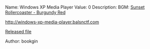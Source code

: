 Name: Windows XP Media Player
Value: 0
Description: BGM: [Sunset Rollercoaster - Burgundy Red](https://www.youtube.com/watch?v=d1REzQ75COs)

http://windows-xp-media-player.balsnctf.com

[Released file](https://balsnctf-challenges-2020.s3.amazonaws.com/windows-xp-media-player/07067d5eaee92eabb63f43da3fad7e438e230a3a122893c9eff6153dea7d0532.zip)

Author: bookgin
